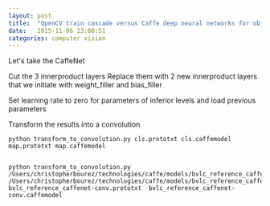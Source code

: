 ```yaml
---
layout: post
title:  "OpenCV train cascade versus Caffe deep neural networks for object localization"
date:   2015-11-06 23:00:51
categories: computer vision
---
```


Let's take the CaffeNet

Cut the 3 innerproduct layers
Replace them with 2 new innerproduct layers
that we initiate with weight_filler and bias_filler

Set learning rate to zero for parameters of inferior levels and
load previous parameters


Transform the results into a convolution

    python transform_to_convolution.py cls.prototxt cls.caffemodel map.prototxt map.caffemodel


    python transform_to_convolution.py  /Users/christopherbourez/technologies/caffe/models/bvlc_reference_caffenet/deploy.prototxt /Users/christopherbourez/technologies/caffe/models/bvlc_reference_caffenet/bvlc_reference_caffenet.caffemodel bvlc_reference_caffenet-conv.prototxt  bvlc_reference_caffenet-conv.caffemodel
